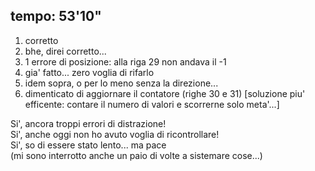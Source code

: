 ## tempo: 53'10"

1. corretto
2. bhe, direi corretto...
3. 1 errore di posizione: alla riga 29 non andava il -1
4. gia' fatto... zero voglia di rifarlo
5. idem sopra, o per lo meno senza la direzione...
6. dimenticato di aggiornare il contatore (righe 30 e 31)
   [soluzione piu' efficente: contare il numero di valori e scorrerne solo meta'...]

Si', ancora troppi errori di distrazione!\
Si', anche oggi non ho avuto voglia di ricontrollare!\
Si', so di essere stato lento... ma pace \
(mi sono interrotto anche un paio di volte a sistemare cose...)

